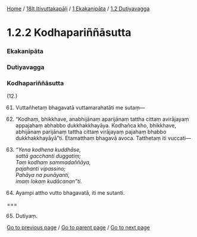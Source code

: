 
[Home](/) / [18It Itivuttakapāḷi](/tipitaka/18It.md) / [1 Ekakanipāta](/tipitaka/18It/1.md) / [1.2 Dutiyavagga](/tipitaka/18It/1/1.2.md)

# 1.2.2 Kodhapariññāsutta

### Ekakanipāta

### Dutiyavagga

### Kodhapariññāsutta

(12.)

61. Vuttañhetaṃ bhagavatā vuttamarahatāti me sutaṃ—

62. “Kodhaṃ, bhikkhave, anabhijānaṃ aparijānaṃ tattha cittaṃ avirājayaṃ appajahaṃ abhabbo dukkhakkhayāya. Kodhañca kho, bhikkhave, abhijānaṃ parijānaṃ tattha cittaṃ virājayaṃ pajahaṃ bhabbo dukkhakkhayāyā”ti. Etamatthaṃ bhagavā avoca. Tatthetaṃ iti vuccati—

63. _“Yena kodhena kuddhāse,_  
_sattā gacchanti duggatiṃ;_  
_Taṃ kodhaṃ sammadaññāya,_  
_pajahanti vipassino;_  
_Pahāya na punāyanti,_  
_imaṃ lokaṃ kudācanan”ti._  


64. Ayampi attho vutto bhagavatā, iti me sutanti.

===

65. Dutiyaṃ.



[Go to previous page](/tipitaka/18It/1/1.2/1.2.1.md) / [Go to parent page](/tipitaka/18It/1/1.2.md) / [Go to next page](/tipitaka/18It/1/1.2/1.2.3.md)


